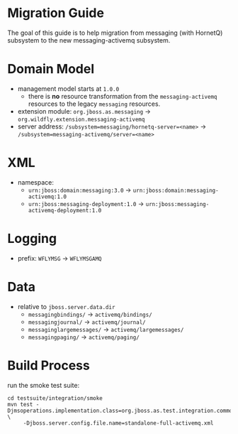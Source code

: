 # Migration Guide

The goal of this guide is to help migration from messaging (with HornetQ) subsystem to the new messaging-activemq subsystem.

# Domain Model

* management model starts at `1.0.0`
  * there is __no__ resource transformation from the `messaging-activemq` resources to the legacy `messaging` resources.
* extension module: `org.jboss.as.messaging` -> `org.wildfly.extension.messaging-activemq`
* server address: `/subsystem=messaging/hornetq-server=<name>` -> `/subsystem=messaging-activemq/server=<name>`

# XML

* namespace:
  * `urn:jboss:domain:messaging:3.0` -> `urn:jboss:domain:messaging-activemq:1.0`
  * `urn:jboss:messaging-deployment:1.0` -> `urn:jboss:messaging-activemq-deployment:1.0`

# Logging

* prefix: `WFLYMSG` -> `WFLYMSGAMQ`

# Data

* relative to `jboss.server.data.dir`
  * `messagingbindings/` -> `activemq/bindings/`
  * `messagingjournal/` -> `activemq/journal/`
  * `messaginglargemessages/` -> `activemq/largemessages/`
  * `messagingpaging/` -> `activemq/paging/`

# Build Process

run the smoke test suite:

    cd testsuite/integration/smoke
    mvn test -Djmsoperations.implementation.class=org.jboss.as.test.integration.common.jms.ActiveMQProviderJMSOperations \
         -Djboss.server.config.file.name=standalone-full-activemq.xml